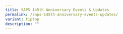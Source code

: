 ```yaml
---
title: SAPS 145th Anniversary Events & Updates
permalink: /saps-145th-anniversary-events-updates/
variant: tiptap
description: ""
---
```

